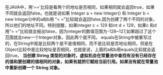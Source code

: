 ﻿
  在JAVA中，用‘==’比较是看两个的地址是否相同，如果相同就会返回true，如果不同就会返回false。也就是说如果 Integer a = new Integer() 和 Integer b = new Integer()中的a和b用 “= =”比较就会返回false,因为创建了两个不同的对象，所以他们的地址不同。特别提醒，如果Integer c = 129 和int d = 129，如果c 和d用“= =”比较就会报出false，因为integer的数值范围为-128~127,如果超过了这个范围就会new一个Integer对象，因此两个就不同。
	equals在String中被重写过的，在String中就是比较两个是不是值相同，而不是比较是否地址相同，但是在Object比较中是比较地址是否相同，也就是说，上面的a和b用equals比较就会返回true。
	**当创建 String 类型的对象时，虚拟机会在常量池中查找有没有已经存在的值和要创建的值相同的对象，如果有就把它赋给当前引用。如果没有就在常量池中重新创建一个 String 对象。**
